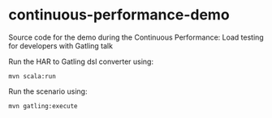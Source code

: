 # continuous-performance-demo
Source code for the demo during the Continuous Performance: Load testing for developers with Gatling talk

Run the HAR to Gatling dsl converter using: 

`mvn scala:run`

Run the scenario using:

`mvn gatling:execute`
